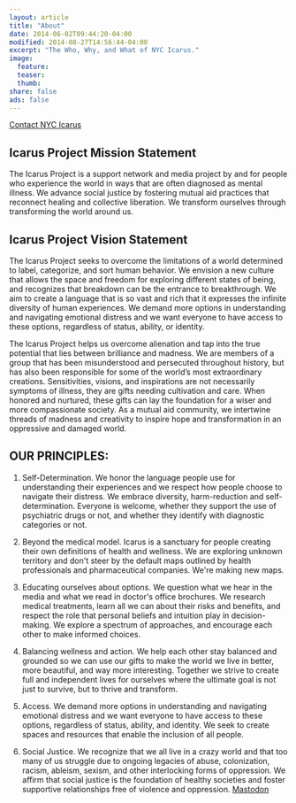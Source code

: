 ```yaml
---
layout: article
title: "About"
date: 2014-06-02T09:44:20-04:00
modified: 2014-08-27T14:56:44-04:00
excerpt: "The Who, Why, and What of NYC Icarus."
image:
  feature:
  teaser:
  thumb:
share: false
ads: false
---
```


<a href="{{ site.url }}/contact/" class="btn">Contact NYC Icarus</a>

## Icarus Project Mission Statement

The Icarus Project is a support network and media project by and for people who experience the world in ways that are often diagnosed as mental illness. We advance social justice by fostering mutual aid practices that reconnect healing and collective liberation. We transform ourselves through transforming the world around us.


## Icarus Project Vision Statement

The Icarus Project seeks to overcome the limitations of a world determined to label, categorize, and sort human behavior. We envision a new culture that allows the space and freedom for exploring different states of being, and recognizes that breakdown can be the entrance to breakthrough. We aim to create a language that is so vast and rich that it expresses the infinite diversity of human experiences. We demand more options in understanding and navigating emotional distress and we want everyone to have access to these options, regardless of status, ability, or identity.

The Icarus Project helps us overcome alienation and tap into the true potential that lies between brilliance and madness. We are members of a group that has been misunderstood and persecuted throughout history, but has also been responsible for some of the world’s most extraordinary creations. Sensitivities, visions, and inspirations are not necessarily symptoms of illness, they are gifts needing cultivation and care. When honored and nurtured, these gifts can lay the foundation for a wiser and more compassionate society. As a mutual aid community, we intertwine threads of madness and creativity to inspire hope and transformation in an oppressive and damaged world.


## OUR PRINCIPLES:

1. Self-Determination. We honor the language people use for understanding their experiences and we respect how people choose to navigate their distress. We embrace diversity, harm-reduction and self-determination. Everyone is welcome, whether they support the use of psychiatric drugs or not, and whether they identify with diagnostic categories or not.

2. Beyond the medical model. Icarus is a sanctuary for people creating their own definitions of health and wellness. We are exploring unknown territory and don't steer by the default maps outlined by health professionals and pharmaceutical companies. We're making new maps.

3. Educating ourselves about options. We question what we hear in the media and what we read in doctor's office brochures. We research medical treatments, learn all we can about their risks and benefits, and respect the role that personal beliefs and intuition play in decision-making. We explore a spectrum of approaches, and encourage each other to make informed choices.

4. Balancing wellness and action. We help each other stay balanced and grounded so we can use our gifts to make the world we live in better, more beautiful, and way more interesting. Together we strive to create full and independent lives for ourselves where the ultimate goal is not just to survive, but to thrive and transform.

5. Access. We demand more options in understanding and navigating emotional distress and we want everyone to have access to these options, regardless of status, ability, and identity. We seek to create spaces and resources that enable the inclusion of all people.

6. Social Justice. We recognize that we all live in a crazy world and that too many of us struggle due to ongoing legacies of abuse, colonization, racism, ableism, sexism, and other interlocking forms of oppression. We affirm that social justice is the foundation of healthy societies and foster supportive relationships free of violence and oppression.
<a rel="me" href="https://toot.cat/@kevix">Mastodon</a>
